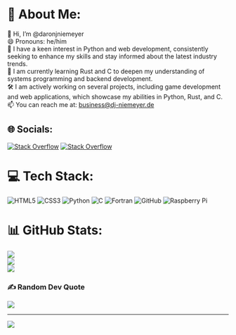 # 💫 About Me:
👋 Hi, I’m @daronjniemeyer<br>😄 Pronouns: he/him<br>👀 I have a keen interest in Python and web development, consistently seeking to enhance my skills and stay informed about the latest industry trends.<br>🌱 I am currently learning Rust and C to deepen my understanding of systems programming and backend development.<br>🛠️ I am actively working on several projects, including game development and web applications, which showcase my abilities in Python, Rust, and C.<br>📫 You can reach me at: business@dj-niemeyer.de


## 🌐 Socials:
[![Stack Overflow](https://img.shields.io/badge/-Stackoverflow-FE7A16?logo=stack-overflow&logoColor=white)](https://stackoverflow.com/users/27281713) 
[![Stack Overflow](https://img.shields.io/badge/daily.dev-black?logo=dailydotdev&logoColor=white)](https://app.daily.dev/djniemeyer?userid=JdT6Fefz5mCr4LDyfL0Kz&cid=share_profile)
# 💻 Tech Stack:
![HTML5](https://img.shields.io/badge/html5-%23E34F26.svg?style=flat&logo=html5&logoColor=white) ![CSS3](https://img.shields.io/badge/css3-%231572B6.svg?style=flat&logo=css3&logoColor=white) ![Python](https://img.shields.io/badge/python-3670A0?style=flat&logo=python&logoColor=ffdd54) ![C](https://img.shields.io/badge/c-%2300599C.svg?style=flat&logo=c&logoColor=white) ![Fortran](https://img.shields.io/badge/Fortran-%23734F96.svg?style=flat&logo=fortran&logoColor=white) ![GitHub](https://img.shields.io/badge/github-%23121011.svg?style=flat&logo=github&logoColor=white) ![Raspberry Pi](https://img.shields.io/badge/-RaspberryPi-C51A4A?style=flat&logo=Raspberry-Pi)
# 📊 GitHub Stats:
![](https://github-readme-stats.vercel.app/api?username=daronjniemeyer&theme=github_dark_dimmed&hide_border=false&include_all_commits=false&count_private=false)<br/>
![](https://github-readme-streak-stats.herokuapp.com/?user=daronjniemeyer&theme=github_dark_dimmed&hide_border=false)<br/>
![](https://github-readme-stats.vercel.app/api/top-langs/?username=daronjniemeyer&theme=github_dark_dimmed&hide_border=false&include_all_commits=false&count_private=false&layout=compact)

### ✍️ Random Dev Quote
![](https://quotes-github-readme.vercel.app/api?type=horizontal&theme=radical)

---
[![](https://visitcount.itsvg.in/api?id=daronjniemeyer&icon=5&color=3)](https://visitcount.itsvg.in)

<!-- Proudly created with GPRM ( https://gprm.itsvg.in ) -->
